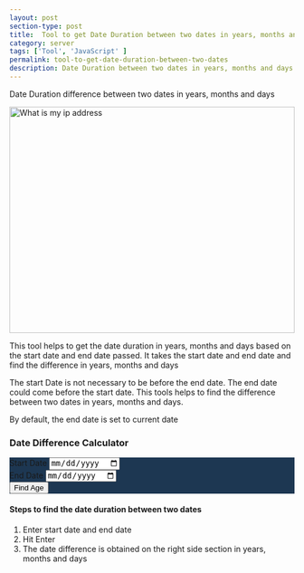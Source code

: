 ```yaml
---
layout: post
section-type: post
title:  Tool to get Date Duration between two dates in years, months and days
category: server
tags: ['Tool', 'JavaScript' ]
permalink: tool-to-get-date-duration-between-two-dates
description: Date Duration between two dates in years, months and days
---
```

Date Duration difference between two dates in years, months and days
<!--more-->

<img src="{{site.baseurl}}/img/posts/date-duration-calculator.png" width="100%"
class="img-thumbnail img-rounded" height="400px" alt="What is my ip address">
<section class="date-calculator-description">
    <p>This tool helps to get the date duration in years, months and  days based on the start date and end date passed.
    It takes the start date and end date and find the difference in years, months and days
    </p>
    <p>The start Date is not necessary to be before the end date.  The end date could come before the start date. This
    tools helps to find the difference between two dates in years, months and days. 
    </p>
    <p>By default, the end date is set to current date</p>
</section> 

<section class="date-calculator-section">
    <h3>Date Difference Calculator</h3>
    <div class="jumbotron age-calculator-form">
    <div class="row">
        <div class="col-md-6">
            <div class="row">
                <div class="col-md-12">
                    <div class="form-group">
                        <label for="startDateField">Start Date</label>
                        <input type="date" class="form-control" id="startDateField"
                            placeholder="Start Date" aria-describedby="startDateFieldBlock">
                            <br>
                    </div>
                </div>
                <div class="col-md-12">
                    <div class="form-group">
                        <label for="endDateField">End Date</label>
                        <input type="date" class="form-control" id="endDateField"
                            placeholder="DOB" aria-describedby="endDateFieldBlock">
                            <br>
                    </div>
                </div>
                <div class="col-md-12">
                    <div class="form-group">
                            <button type="button" class="btn btn-primary" id="calculateAgeButton">Find Age</button>
                    </div>
                </div>
            </div>
        </div>
        <div class="col-md-6 d-none" id="ageCard">
                <div class="jumbotron text-secondary"></div>
        </div>
    </div>
</div>
</section>


<section class="date-calculator-finder-steps">
    <h4>Steps to find the date duration between two dates</h4>
    <ol>
        <li>Enter start date and end date</li>
        <li>Hit Enter</li>
        <li>The date difference is obtained on the right side section in years, months and days</li>
    </ol>
</section>


<style>
    .jumbotron{
        background-color: #1d3752;
    }
    #ageCard{
        border-left: 1px solid antiquewhite;
    }
</style>